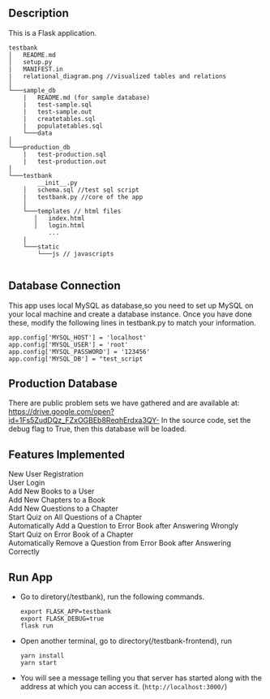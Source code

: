 ## Description 

This is a Flask application. 
```
testbank
│   README.md
│   setup.py 
|   MANIFEST.in   
|   relational_diagram.png //visualized tables and relations
│
└───sample_db
    |   README.md (for sample database)
    |   test-sample.sql
    |   test-sample.out
    |   createtables.sql
    |   populatetables.sql
    └───data
│
└───production_db
    |   test-production.sql
    |   test-production.out
│
└───testbank
        __init__.py
    │   schema.sql //test sql script
    |   testbank.py //core of the app
    │
    └───templates // html files
       │   index.html
       │   login.html
           ...
    |
    └───static
        └───js // javascripts
        
```
## Database Connection
This app uses local MySQL as database,so you need to set up MySQL on your local machine and create a database instance. 
Once you have done these, modify the following lines in testbank.py to match your information. 
```{python}
app.config['MYSQL_HOST'] = 'localhost'
app.config['MYSQL_USER'] = 'root'
app.config['MYSQL_PASSWORD'] = '123456'
app.config['MYSQL_DB'] = "test_script

```


## Production Database
There are public problem sets we have gathered and are available at:
https://drive.google.com/open?id=1Fs5ZudDQz_FZxOGBEb8ReqhErdxa3QY-
In the source code, set the debug flag to True, then this database will be loaded. 

## Features Implemented
New User Registration\
User Login\
Add New Books to a User\
Add New Chapters to a Book\
Add New Questions to a Chapter\
Start Quiz on All Questions of a Chapter\
Automatically Add a Question to Error Book after Answering Wrongly\
Start Quiz on Error Book of a Chapter\
Automatically Remove a Question from Error Book after Answering Correctly




## Run App
- Go to diretory(/testbank), run the following commands.
    ```
    export FLASK_APP=testbank
    export FLASK_DEBUG=true
    flask run
    ```

- Open another terminal, go to directory(/testbank-frontend), run 

    ```
    yarn install
    yarn start
    ```

- You will see a message telling you that server has started along with the address at which you can access it. (`http://localhost:3000/`)
